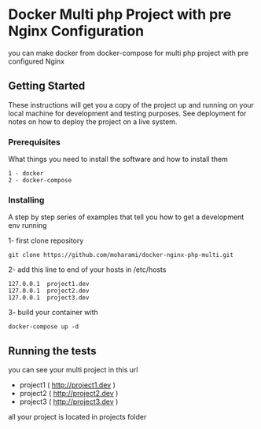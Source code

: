 



# Docker Multi php Project with pre Nginx Configuration

you can make docker from docker-compose for  multi php project with pre configured Nginx

## Getting Started

These instructions will get you a copy of the project up and running on your local machine for development and testing purposes. See deployment for notes on how to deploy the project on a live system.

### Prerequisites

What things you need to install the software and how to install them

```
1 - docker
2 - docker-compose
```

### Installing

A step by step series of examples that tell you how to get a development env running

 1- first clone repository

```
git clone https://github.com/moharami/docker-nginx-php-multi.git
```

2- add this line to end of your hosts in /etc/hosts

```
127.0.0.1  project1.dev
127.0.0.1  project2.dev
127.0.0.1  project3.dev

```

3- build your container with

```
docker-compose up -d 
```
## Running the tests

you can see your multi project in this url


 - project1 ( http://project1.dev )
 - project2 ( http://project2.dev )
 - project3 ( http://project3.dev )


all your project is located in projects folder














